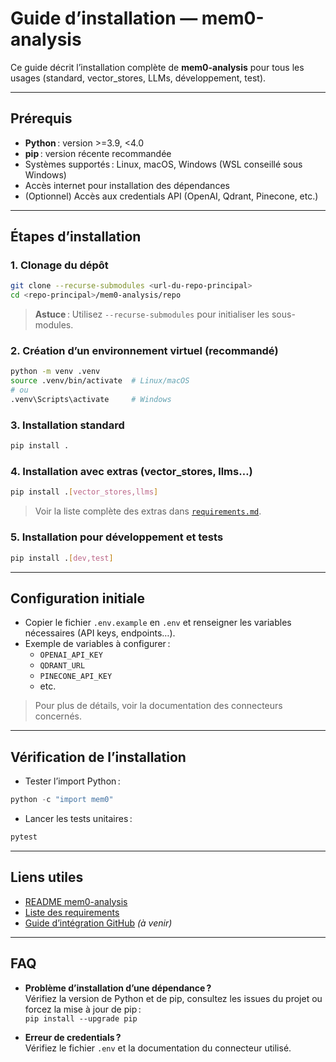 # Guide d’installation — mem0-analysis

Ce guide décrit l’installation complète de **mem0-analysis** pour tous les usages (standard, vector_stores, LLMs, développement, test).

---

## Prérequis

- **Python** : version >=3.9, <4.0
- **pip** : version récente recommandée
- Systèmes supportés : Linux, macOS, Windows (WSL conseillé sous Windows)
- Accès internet pour installation des dépendances
- (Optionnel) Accès aux credentials API (OpenAI, Qdrant, Pinecone, etc.)

---

## Étapes d’installation

### 1. Clonage du dépôt

```bash
git clone --recurse-submodules <url-du-repo-principal>
cd <repo-principal>/mem0-analysis/repo
```

> **Astuce** : Utilisez `--recurse-submodules` pour initialiser les sous-modules.

### 2. Création d’un environnement virtuel (recommandé)

```bash
python -m venv .venv
source .venv/bin/activate  # Linux/macOS
# ou
.venv\Scripts\activate     # Windows
```

### 3. Installation standard

```bash
pip install .
```

### 4. Installation avec extras (vector_stores, llms…)

```bash
pip install .[vector_stores,llms]
```

> Voir la liste complète des extras dans [`requirements.md`](requirements.md).

### 5. Installation pour développement et tests

```bash
pip install .[dev,test]
```

---

## Configuration initiale

- Copier le fichier `.env.example` en `.env` et renseigner les variables nécessaires (API keys, endpoints…).
- Exemple de variables à configurer :
  - `OPENAI_API_KEY`
  - `QDRANT_URL`
  - `PINECONE_API_KEY`
  - etc.

> Pour plus de détails, voir la documentation des connecteurs concernés.

---

## Vérification de l’installation

- Tester l’import Python :

```python
python -c "import mem0"
```

- Lancer les tests unitaires :

```bash
pytest
```

---

## Liens utiles

- [README mem0-analysis](README.md)
- [Liste des requirements](requirements.md)
- [Guide d’intégration GitHub](github-guide.md) *(à venir)*

---

## FAQ

- **Problème d’installation d’une dépendance ?**  
  Vérifiez la version de Python et de pip, consultez les issues du projet ou forcez la mise à jour de pip :  
  `pip install --upgrade pip`

- **Erreur de credentials ?**  
  Vérifiez le fichier `.env` et la documentation du connecteur utilisé.
